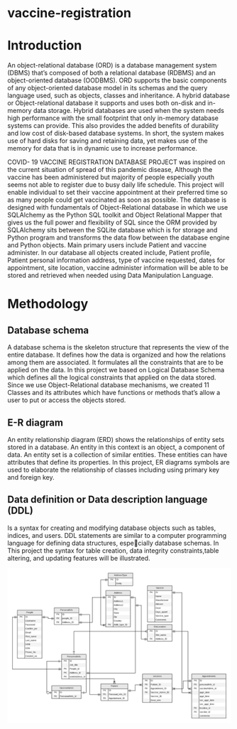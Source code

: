 # vaccine-registration

# Introduction
An object-relational database (ORD) is a database management system (DBMS) that’s composed of both a relational database (RDBMS) and an object-oriented database (OODBMS).
ORD supports the basic components of any object-oriented database model in its schemas and the query language used, such as objects, classes and inheritance.
A hybrid database or Object-relational database it supports and uses both on-disk and in-memory data storage. Hybrid databases are used when the system needs high performance with the small footprint that only in-memory database systems can provide. This also provides the added benefits of durability and low cost of disk-based database systems. In short, the system makes use of hard disks for saving and retaining data, yet makes use of the memory for data that is in dynamic use to increase performance.

COVID- 19 VACCINE REGISTRATION DATABASE PROJECT was inspired on the current situation of spread of this pandemic disease, Although the vaccine has been administered but
majority of people especially youth seems not able to register due to busy daily life schedule. This project will enable individual to set their vaccine appointment at their preferred time so as many people could get vaccinated as soon as possible. The database is designed with fundamentals of Object-Relational database in which we use
SQLAlchemy as the Python SQL toolkit and Object Relational Mapper that gives us the full power and flexibility of SQL since the ORM provided by SQLAlchemy sits between the SQLite database which is for storage and Python program and transforms the data flow between the database engine and Python objects.
Main primary users include Patient and vaccine administer. In our database all objects created include, Patient profile, Patient personal information address, type of vaccine requested, dates for appointment, site location, vaccine administer information will be able to be stored and retrieved when needed using Data Manipulation Language.

# Methodology

## Database schema
A database schema is the skeleton structure that represents the view of the entire database. It defines how the data is organized and how the relations among them are associated. It formulates all the constraints that are to be applied on the data. In this project we based on Logical Database Schema which defines all the logical constraints that applied on the data stored. Since we use Object-Relational database mechanisms, we created 11 Classes and its attributes which have functions or methods that’s allow a user to put or access the objects stored.

## E-R diagram
An entity relationship diagram (ERD) shows the relationships of entity sets stored in a database.
An entity in this context is an object, a component of data. An entity set is a collection of similar entities. These entities can have attributes that define its properties. In this project, ER diagrams symbols are used to elaborate the relationship of classes including using primary key
and foreign key.

## Data definition or Data description language (DDL)
Is a syntax for creating and modifying database objects such as tables, indices, and users. DDL
statements are similar to a computer programming language for defining data structures, especially database schemas. In This project the syntax for table creation, data integrity constraints,table altering, and updating features will be illustrated.

![vaccine-registration schema](https://raw.githubusercontent.com/okaformark/vaccine-registration/main/vaccination_registration%20(1).png)
